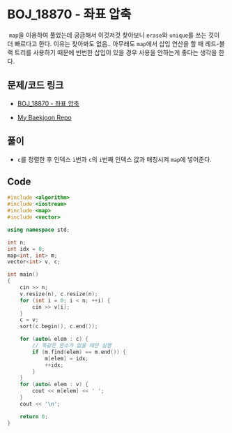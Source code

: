# BOJ_18870 - 좌표 압축

&nbsp;`map`을 이용하여 풀었는데 궁금해서 이것저것 찾아보니 `erase`와 `unique`를 쓰는 것이 더 빠르다고 한다. 이유는 찾아봐도 없음.. 아무래도 `map`에서 삽입 연산을 할 때 레드-블랙 트리를 사용하기 때문에 빈번한 삽입이 있을 경우 사용을 안하는게 좋다는 생각을 한다.

## 문제/코드 링크

- [BOJ_18870 - 좌표 압축](https://www.acmicpc.net/problem/18870)

- [My Baekjoon Repo](https://github.com/Meantint/Baekjoon)

## 풀이

- `c`를 정렬한 후 인덱스 `i`번과 `c`의 `i`번째 인덱스 값과 매칭시켜 `map`에 넣어준다.

## Code

```cpp
#include <algorithm>
#include <iostream>
#include <map>
#include <vector>

using namespace std;

int n;
int idx = 0;
map<int, int> m;
vector<int> v, c;

int main()
{
    cin >> n;
    v.resize(n), c.resize(n);
    for (int i = 0; i < n; ++i) {
        cin >> v[i];
    }
    c = v;
    sort(c.begin(), c.end());

    for (auto& elem : c) {
        // 똑같은 원소가 없을 때만 실행
        if (m.find(elem) == m.end()) {
            m[elem] = idx;
            ++idx;
        }
    }
    for (auto& elem : v) {
        cout << m[elem] << ' ';
    }
    cout << '\n';

    return 0;
}
```
